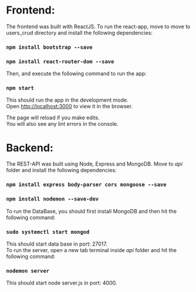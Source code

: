 # Frontend:

The frontend was built with ReactJS. To run the react-app, move to move to users_crud directory and install the following dependencies:

### `npm install bootstrap --save`
### `npm install react-router-dom --save`

Then, and execute the following command to run the app:

### `npm start`

This should run the app in the development mode.\
Open [http://localhost:3000](http://localhost:3000) to view it in the browser.

The page will reload if you make edits.\
You will also see any lint errors in the console.


# Backend:

The REST-API was built using Node, Express and MongoDB. Move to _api_ folder and install the following dependencies:

### `npm install express body-parser cors mongoose --save`
### `npm install nodemon --save-dev`

To run the DataBase, you should first install MongoDB and then hit the following command:

### `sudo systemctl start mongod`

This should start data base in port: 27017.\
To run the server, open a new tab terminal inside _api_ folder and hit the following command:

### `nodemon server`

This should start node server.js in port: 4000.

